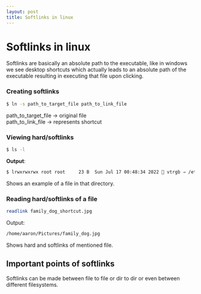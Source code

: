 ```yaml
---
layout: post
title: Softlinks in linux
---
```


# Softlinks in linux

Softlinks are basically an absolute path to the executable, like in windows we see desktop shortcuts which actually leads to an absolute path of the executable resulting in executing that file upon clicking.

### Creating softlinks

```bash
$ ln -s path_to_target_file path_to_link_file
```

path_to_target_file -> original file  
path_to_link_file -> represents shortcut

### Viewing hard/softlinks

```bash
$ ls -l
```
__Output__:
```bash
$ lrwxrwxrwx root root     23 B  Sun Jul 17 00:48:34 2022  vtrgb ⇒ /etc/alternatives/vtrgb
```

Shows an example of a file in that directory.

### Reading hard/softlinks of a file

```bash
readlink family_dog_shortcut.jpg
```
Output:
```bash
/home/aaron/Pictures/family_dog.jpg
```
Shows hard and softlinks of mentioned file.

## Important points of softlinks

Softlinks can be made between file to file or dir to dir or even between different filesystems.
